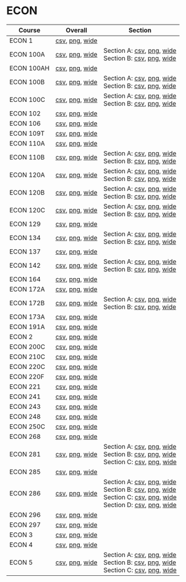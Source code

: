 # ECON

| Course | Overall | Section |
| ------ | ------- | ------- |
| ECON 1 | [csv](https://github.com/UCSD-Historical-Enrollment-Data/2024Spring/blob/main/overall/ECON%201.csv), [png](https://raw.githubusercontent.com/UCSD-Historical-Enrollment-Data/2024Spring/main/plot_overall/ECON%201.png), [wide](https://raw.githubusercontent.com/UCSD-Historical-Enrollment-Data/2024Spring/main/plot_overall_wide/ECON%201.png) |  |
| ECON 100A | [csv](https://github.com/UCSD-Historical-Enrollment-Data/2024Spring/blob/main/overall/ECON%20100A.csv), [png](https://raw.githubusercontent.com/UCSD-Historical-Enrollment-Data/2024Spring/main/plot_overall/ECON%20100A.png), [wide](https://raw.githubusercontent.com/UCSD-Historical-Enrollment-Data/2024Spring/main/plot_overall_wide/ECON%20100A.png) | Section A: [csv](https://github.com/UCSD-Historical-Enrollment-Data/2024Spring/blob/main/section/ECON%20100A_A.csv), [png](https://raw.githubusercontent.com/UCSD-Historical-Enrollment-Data/2024Spring/main/plot_section/ECON%20100A_A.png), [wide](https://raw.githubusercontent.com/UCSD-Historical-Enrollment-Data/2024Spring/main/plot_section_wide/ECON%20100A_A.png)<br>Section B: [csv](https://github.com/UCSD-Historical-Enrollment-Data/2024Spring/blob/main/section/ECON%20100A_B.csv), [png](https://raw.githubusercontent.com/UCSD-Historical-Enrollment-Data/2024Spring/main/plot_section/ECON%20100A_B.png), [wide](https://raw.githubusercontent.com/UCSD-Historical-Enrollment-Data/2024Spring/main/plot_section_wide/ECON%20100A_B.png) |
| ECON 100AH | [csv](https://github.com/UCSD-Historical-Enrollment-Data/2024Spring/blob/main/overall/ECON%20100AH.csv), [png](https://raw.githubusercontent.com/UCSD-Historical-Enrollment-Data/2024Spring/main/plot_overall/ECON%20100AH.png), [wide](https://raw.githubusercontent.com/UCSD-Historical-Enrollment-Data/2024Spring/main/plot_overall_wide/ECON%20100AH.png) |  |
| ECON 100B | [csv](https://github.com/UCSD-Historical-Enrollment-Data/2024Spring/blob/main/overall/ECON%20100B.csv), [png](https://raw.githubusercontent.com/UCSD-Historical-Enrollment-Data/2024Spring/main/plot_overall/ECON%20100B.png), [wide](https://raw.githubusercontent.com/UCSD-Historical-Enrollment-Data/2024Spring/main/plot_overall_wide/ECON%20100B.png) | Section A: [csv](https://github.com/UCSD-Historical-Enrollment-Data/2024Spring/blob/main/section/ECON%20100B_A.csv), [png](https://raw.githubusercontent.com/UCSD-Historical-Enrollment-Data/2024Spring/main/plot_section/ECON%20100B_A.png), [wide](https://raw.githubusercontent.com/UCSD-Historical-Enrollment-Data/2024Spring/main/plot_section_wide/ECON%20100B_A.png)<br>Section B: [csv](https://github.com/UCSD-Historical-Enrollment-Data/2024Spring/blob/main/section/ECON%20100B_B.csv), [png](https://raw.githubusercontent.com/UCSD-Historical-Enrollment-Data/2024Spring/main/plot_section/ECON%20100B_B.png), [wide](https://raw.githubusercontent.com/UCSD-Historical-Enrollment-Data/2024Spring/main/plot_section_wide/ECON%20100B_B.png) |
| ECON 100C | [csv](https://github.com/UCSD-Historical-Enrollment-Data/2024Spring/blob/main/overall/ECON%20100C.csv), [png](https://raw.githubusercontent.com/UCSD-Historical-Enrollment-Data/2024Spring/main/plot_overall/ECON%20100C.png), [wide](https://raw.githubusercontent.com/UCSD-Historical-Enrollment-Data/2024Spring/main/plot_overall_wide/ECON%20100C.png) | Section A: [csv](https://github.com/UCSD-Historical-Enrollment-Data/2024Spring/blob/main/section/ECON%20100C_A.csv), [png](https://raw.githubusercontent.com/UCSD-Historical-Enrollment-Data/2024Spring/main/plot_section/ECON%20100C_A.png), [wide](https://raw.githubusercontent.com/UCSD-Historical-Enrollment-Data/2024Spring/main/plot_section_wide/ECON%20100C_A.png)<br>Section B: [csv](https://github.com/UCSD-Historical-Enrollment-Data/2024Spring/blob/main/section/ECON%20100C_B.csv), [png](https://raw.githubusercontent.com/UCSD-Historical-Enrollment-Data/2024Spring/main/plot_section/ECON%20100C_B.png), [wide](https://raw.githubusercontent.com/UCSD-Historical-Enrollment-Data/2024Spring/main/plot_section_wide/ECON%20100C_B.png) |
| ECON 102 | [csv](https://github.com/UCSD-Historical-Enrollment-Data/2024Spring/blob/main/overall/ECON%20102.csv), [png](https://raw.githubusercontent.com/UCSD-Historical-Enrollment-Data/2024Spring/main/plot_overall/ECON%20102.png), [wide](https://raw.githubusercontent.com/UCSD-Historical-Enrollment-Data/2024Spring/main/plot_overall_wide/ECON%20102.png) |  |
| ECON 106 | [csv](https://github.com/UCSD-Historical-Enrollment-Data/2024Spring/blob/main/overall/ECON%20106.csv), [png](https://raw.githubusercontent.com/UCSD-Historical-Enrollment-Data/2024Spring/main/plot_overall/ECON%20106.png), [wide](https://raw.githubusercontent.com/UCSD-Historical-Enrollment-Data/2024Spring/main/plot_overall_wide/ECON%20106.png) |  |
| ECON 109T | [csv](https://github.com/UCSD-Historical-Enrollment-Data/2024Spring/blob/main/overall/ECON%20109T.csv), [png](https://raw.githubusercontent.com/UCSD-Historical-Enrollment-Data/2024Spring/main/plot_overall/ECON%20109T.png), [wide](https://raw.githubusercontent.com/UCSD-Historical-Enrollment-Data/2024Spring/main/plot_overall_wide/ECON%20109T.png) |  |
| ECON 110A | [csv](https://github.com/UCSD-Historical-Enrollment-Data/2024Spring/blob/main/overall/ECON%20110A.csv), [png](https://raw.githubusercontent.com/UCSD-Historical-Enrollment-Data/2024Spring/main/plot_overall/ECON%20110A.png), [wide](https://raw.githubusercontent.com/UCSD-Historical-Enrollment-Data/2024Spring/main/plot_overall_wide/ECON%20110A.png) |  |
| ECON 110B | [csv](https://github.com/UCSD-Historical-Enrollment-Data/2024Spring/blob/main/overall/ECON%20110B.csv), [png](https://raw.githubusercontent.com/UCSD-Historical-Enrollment-Data/2024Spring/main/plot_overall/ECON%20110B.png), [wide](https://raw.githubusercontent.com/UCSD-Historical-Enrollment-Data/2024Spring/main/plot_overall_wide/ECON%20110B.png) | Section A: [csv](https://github.com/UCSD-Historical-Enrollment-Data/2024Spring/blob/main/section/ECON%20110B_A.csv), [png](https://raw.githubusercontent.com/UCSD-Historical-Enrollment-Data/2024Spring/main/plot_section/ECON%20110B_A.png), [wide](https://raw.githubusercontent.com/UCSD-Historical-Enrollment-Data/2024Spring/main/plot_section_wide/ECON%20110B_A.png)<br>Section B: [csv](https://github.com/UCSD-Historical-Enrollment-Data/2024Spring/blob/main/section/ECON%20110B_B.csv), [png](https://raw.githubusercontent.com/UCSD-Historical-Enrollment-Data/2024Spring/main/plot_section/ECON%20110B_B.png), [wide](https://raw.githubusercontent.com/UCSD-Historical-Enrollment-Data/2024Spring/main/plot_section_wide/ECON%20110B_B.png) |
| ECON 120A | [csv](https://github.com/UCSD-Historical-Enrollment-Data/2024Spring/blob/main/overall/ECON%20120A.csv), [png](https://raw.githubusercontent.com/UCSD-Historical-Enrollment-Data/2024Spring/main/plot_overall/ECON%20120A.png), [wide](https://raw.githubusercontent.com/UCSD-Historical-Enrollment-Data/2024Spring/main/plot_overall_wide/ECON%20120A.png) | Section A: [csv](https://github.com/UCSD-Historical-Enrollment-Data/2024Spring/blob/main/section/ECON%20120A_A.csv), [png](https://raw.githubusercontent.com/UCSD-Historical-Enrollment-Data/2024Spring/main/plot_section/ECON%20120A_A.png), [wide](https://raw.githubusercontent.com/UCSD-Historical-Enrollment-Data/2024Spring/main/plot_section_wide/ECON%20120A_A.png)<br>Section B: [csv](https://github.com/UCSD-Historical-Enrollment-Data/2024Spring/blob/main/section/ECON%20120A_B.csv), [png](https://raw.githubusercontent.com/UCSD-Historical-Enrollment-Data/2024Spring/main/plot_section/ECON%20120A_B.png), [wide](https://raw.githubusercontent.com/UCSD-Historical-Enrollment-Data/2024Spring/main/plot_section_wide/ECON%20120A_B.png) |
| ECON 120B | [csv](https://github.com/UCSD-Historical-Enrollment-Data/2024Spring/blob/main/overall/ECON%20120B.csv), [png](https://raw.githubusercontent.com/UCSD-Historical-Enrollment-Data/2024Spring/main/plot_overall/ECON%20120B.png), [wide](https://raw.githubusercontent.com/UCSD-Historical-Enrollment-Data/2024Spring/main/plot_overall_wide/ECON%20120B.png) | Section A: [csv](https://github.com/UCSD-Historical-Enrollment-Data/2024Spring/blob/main/section/ECON%20120B_A.csv), [png](https://raw.githubusercontent.com/UCSD-Historical-Enrollment-Data/2024Spring/main/plot_section/ECON%20120B_A.png), [wide](https://raw.githubusercontent.com/UCSD-Historical-Enrollment-Data/2024Spring/main/plot_section_wide/ECON%20120B_A.png)<br>Section B: [csv](https://github.com/UCSD-Historical-Enrollment-Data/2024Spring/blob/main/section/ECON%20120B_B.csv), [png](https://raw.githubusercontent.com/UCSD-Historical-Enrollment-Data/2024Spring/main/plot_section/ECON%20120B_B.png), [wide](https://raw.githubusercontent.com/UCSD-Historical-Enrollment-Data/2024Spring/main/plot_section_wide/ECON%20120B_B.png) |
| ECON 120C | [csv](https://github.com/UCSD-Historical-Enrollment-Data/2024Spring/blob/main/overall/ECON%20120C.csv), [png](https://raw.githubusercontent.com/UCSD-Historical-Enrollment-Data/2024Spring/main/plot_overall/ECON%20120C.png), [wide](https://raw.githubusercontent.com/UCSD-Historical-Enrollment-Data/2024Spring/main/plot_overall_wide/ECON%20120C.png) | Section A: [csv](https://github.com/UCSD-Historical-Enrollment-Data/2024Spring/blob/main/section/ECON%20120C_A.csv), [png](https://raw.githubusercontent.com/UCSD-Historical-Enrollment-Data/2024Spring/main/plot_section/ECON%20120C_A.png), [wide](https://raw.githubusercontent.com/UCSD-Historical-Enrollment-Data/2024Spring/main/plot_section_wide/ECON%20120C_A.png)<br>Section B: [csv](https://github.com/UCSD-Historical-Enrollment-Data/2024Spring/blob/main/section/ECON%20120C_B.csv), [png](https://raw.githubusercontent.com/UCSD-Historical-Enrollment-Data/2024Spring/main/plot_section/ECON%20120C_B.png), [wide](https://raw.githubusercontent.com/UCSD-Historical-Enrollment-Data/2024Spring/main/plot_section_wide/ECON%20120C_B.png) |
| ECON 129 | [csv](https://github.com/UCSD-Historical-Enrollment-Data/2024Spring/blob/main/overall/ECON%20129.csv), [png](https://raw.githubusercontent.com/UCSD-Historical-Enrollment-Data/2024Spring/main/plot_overall/ECON%20129.png), [wide](https://raw.githubusercontent.com/UCSD-Historical-Enrollment-Data/2024Spring/main/plot_overall_wide/ECON%20129.png) |  |
| ECON 134 | [csv](https://github.com/UCSD-Historical-Enrollment-Data/2024Spring/blob/main/overall/ECON%20134.csv), [png](https://raw.githubusercontent.com/UCSD-Historical-Enrollment-Data/2024Spring/main/plot_overall/ECON%20134.png), [wide](https://raw.githubusercontent.com/UCSD-Historical-Enrollment-Data/2024Spring/main/plot_overall_wide/ECON%20134.png) | Section A: [csv](https://github.com/UCSD-Historical-Enrollment-Data/2024Spring/blob/main/section/ECON%20134_A.csv), [png](https://raw.githubusercontent.com/UCSD-Historical-Enrollment-Data/2024Spring/main/plot_section/ECON%20134_A.png), [wide](https://raw.githubusercontent.com/UCSD-Historical-Enrollment-Data/2024Spring/main/plot_section_wide/ECON%20134_A.png)<br>Section B: [csv](https://github.com/UCSD-Historical-Enrollment-Data/2024Spring/blob/main/section/ECON%20134_B.csv), [png](https://raw.githubusercontent.com/UCSD-Historical-Enrollment-Data/2024Spring/main/plot_section/ECON%20134_B.png), [wide](https://raw.githubusercontent.com/UCSD-Historical-Enrollment-Data/2024Spring/main/plot_section_wide/ECON%20134_B.png) |
| ECON 137 | [csv](https://github.com/UCSD-Historical-Enrollment-Data/2024Spring/blob/main/overall/ECON%20137.csv), [png](https://raw.githubusercontent.com/UCSD-Historical-Enrollment-Data/2024Spring/main/plot_overall/ECON%20137.png), [wide](https://raw.githubusercontent.com/UCSD-Historical-Enrollment-Data/2024Spring/main/plot_overall_wide/ECON%20137.png) |  |
| ECON 142 | [csv](https://github.com/UCSD-Historical-Enrollment-Data/2024Spring/blob/main/overall/ECON%20142.csv), [png](https://raw.githubusercontent.com/UCSD-Historical-Enrollment-Data/2024Spring/main/plot_overall/ECON%20142.png), [wide](https://raw.githubusercontent.com/UCSD-Historical-Enrollment-Data/2024Spring/main/plot_overall_wide/ECON%20142.png) | Section A: [csv](https://github.com/UCSD-Historical-Enrollment-Data/2024Spring/blob/main/section/ECON%20142_A.csv), [png](https://raw.githubusercontent.com/UCSD-Historical-Enrollment-Data/2024Spring/main/plot_section/ECON%20142_A.png), [wide](https://raw.githubusercontent.com/UCSD-Historical-Enrollment-Data/2024Spring/main/plot_section_wide/ECON%20142_A.png)<br>Section B: [csv](https://github.com/UCSD-Historical-Enrollment-Data/2024Spring/blob/main/section/ECON%20142_B.csv), [png](https://raw.githubusercontent.com/UCSD-Historical-Enrollment-Data/2024Spring/main/plot_section/ECON%20142_B.png), [wide](https://raw.githubusercontent.com/UCSD-Historical-Enrollment-Data/2024Spring/main/plot_section_wide/ECON%20142_B.png) |
| ECON 164 | [csv](https://github.com/UCSD-Historical-Enrollment-Data/2024Spring/blob/main/overall/ECON%20164.csv), [png](https://raw.githubusercontent.com/UCSD-Historical-Enrollment-Data/2024Spring/main/plot_overall/ECON%20164.png), [wide](https://raw.githubusercontent.com/UCSD-Historical-Enrollment-Data/2024Spring/main/plot_overall_wide/ECON%20164.png) |  |
| ECON 172A | [csv](https://github.com/UCSD-Historical-Enrollment-Data/2024Spring/blob/main/overall/ECON%20172A.csv), [png](https://raw.githubusercontent.com/UCSD-Historical-Enrollment-Data/2024Spring/main/plot_overall/ECON%20172A.png), [wide](https://raw.githubusercontent.com/UCSD-Historical-Enrollment-Data/2024Spring/main/plot_overall_wide/ECON%20172A.png) |  |
| ECON 172B | [csv](https://github.com/UCSD-Historical-Enrollment-Data/2024Spring/blob/main/overall/ECON%20172B.csv), [png](https://raw.githubusercontent.com/UCSD-Historical-Enrollment-Data/2024Spring/main/plot_overall/ECON%20172B.png), [wide](https://raw.githubusercontent.com/UCSD-Historical-Enrollment-Data/2024Spring/main/plot_overall_wide/ECON%20172B.png) | Section A: [csv](https://github.com/UCSD-Historical-Enrollment-Data/2024Spring/blob/main/section/ECON%20172B_A.csv), [png](https://raw.githubusercontent.com/UCSD-Historical-Enrollment-Data/2024Spring/main/plot_section/ECON%20172B_A.png), [wide](https://raw.githubusercontent.com/UCSD-Historical-Enrollment-Data/2024Spring/main/plot_section_wide/ECON%20172B_A.png)<br>Section B: [csv](https://github.com/UCSD-Historical-Enrollment-Data/2024Spring/blob/main/section/ECON%20172B_B.csv), [png](https://raw.githubusercontent.com/UCSD-Historical-Enrollment-Data/2024Spring/main/plot_section/ECON%20172B_B.png), [wide](https://raw.githubusercontent.com/UCSD-Historical-Enrollment-Data/2024Spring/main/plot_section_wide/ECON%20172B_B.png) |
| ECON 173A | [csv](https://github.com/UCSD-Historical-Enrollment-Data/2024Spring/blob/main/overall/ECON%20173A.csv), [png](https://raw.githubusercontent.com/UCSD-Historical-Enrollment-Data/2024Spring/main/plot_overall/ECON%20173A.png), [wide](https://raw.githubusercontent.com/UCSD-Historical-Enrollment-Data/2024Spring/main/plot_overall_wide/ECON%20173A.png) |  |
| ECON 191A | [csv](https://github.com/UCSD-Historical-Enrollment-Data/2024Spring/blob/main/overall/ECON%20191A.csv), [png](https://raw.githubusercontent.com/UCSD-Historical-Enrollment-Data/2024Spring/main/plot_overall/ECON%20191A.png), [wide](https://raw.githubusercontent.com/UCSD-Historical-Enrollment-Data/2024Spring/main/plot_overall_wide/ECON%20191A.png) |  |
| ECON 2 | [csv](https://github.com/UCSD-Historical-Enrollment-Data/2024Spring/blob/main/overall/ECON%202.csv), [png](https://raw.githubusercontent.com/UCSD-Historical-Enrollment-Data/2024Spring/main/plot_overall/ECON%202.png), [wide](https://raw.githubusercontent.com/UCSD-Historical-Enrollment-Data/2024Spring/main/plot_overall_wide/ECON%202.png) |  |
| ECON 200C | [csv](https://github.com/UCSD-Historical-Enrollment-Data/2024Spring/blob/main/overall/ECON%20200C.csv), [png](https://raw.githubusercontent.com/UCSD-Historical-Enrollment-Data/2024Spring/main/plot_overall/ECON%20200C.png), [wide](https://raw.githubusercontent.com/UCSD-Historical-Enrollment-Data/2024Spring/main/plot_overall_wide/ECON%20200C.png) |  |
| ECON 210C | [csv](https://github.com/UCSD-Historical-Enrollment-Data/2024Spring/blob/main/overall/ECON%20210C.csv), [png](https://raw.githubusercontent.com/UCSD-Historical-Enrollment-Data/2024Spring/main/plot_overall/ECON%20210C.png), [wide](https://raw.githubusercontent.com/UCSD-Historical-Enrollment-Data/2024Spring/main/plot_overall_wide/ECON%20210C.png) |  |
| ECON 220C | [csv](https://github.com/UCSD-Historical-Enrollment-Data/2024Spring/blob/main/overall/ECON%20220C.csv), [png](https://raw.githubusercontent.com/UCSD-Historical-Enrollment-Data/2024Spring/main/plot_overall/ECON%20220C.png), [wide](https://raw.githubusercontent.com/UCSD-Historical-Enrollment-Data/2024Spring/main/plot_overall_wide/ECON%20220C.png) |  |
| ECON 220F | [csv](https://github.com/UCSD-Historical-Enrollment-Data/2024Spring/blob/main/overall/ECON%20220F.csv), [png](https://raw.githubusercontent.com/UCSD-Historical-Enrollment-Data/2024Spring/main/plot_overall/ECON%20220F.png), [wide](https://raw.githubusercontent.com/UCSD-Historical-Enrollment-Data/2024Spring/main/plot_overall_wide/ECON%20220F.png) |  |
| ECON 221 | [csv](https://github.com/UCSD-Historical-Enrollment-Data/2024Spring/blob/main/overall/ECON%20221.csv), [png](https://raw.githubusercontent.com/UCSD-Historical-Enrollment-Data/2024Spring/main/plot_overall/ECON%20221.png), [wide](https://raw.githubusercontent.com/UCSD-Historical-Enrollment-Data/2024Spring/main/plot_overall_wide/ECON%20221.png) |  |
| ECON 241 | [csv](https://github.com/UCSD-Historical-Enrollment-Data/2024Spring/blob/main/overall/ECON%20241.csv), [png](https://raw.githubusercontent.com/UCSD-Historical-Enrollment-Data/2024Spring/main/plot_overall/ECON%20241.png), [wide](https://raw.githubusercontent.com/UCSD-Historical-Enrollment-Data/2024Spring/main/plot_overall_wide/ECON%20241.png) |  |
| ECON 243 | [csv](https://github.com/UCSD-Historical-Enrollment-Data/2024Spring/blob/main/overall/ECON%20243.csv), [png](https://raw.githubusercontent.com/UCSD-Historical-Enrollment-Data/2024Spring/main/plot_overall/ECON%20243.png), [wide](https://raw.githubusercontent.com/UCSD-Historical-Enrollment-Data/2024Spring/main/plot_overall_wide/ECON%20243.png) |  |
| ECON 248 | [csv](https://github.com/UCSD-Historical-Enrollment-Data/2024Spring/blob/main/overall/ECON%20248.csv), [png](https://raw.githubusercontent.com/UCSD-Historical-Enrollment-Data/2024Spring/main/plot_overall/ECON%20248.png), [wide](https://raw.githubusercontent.com/UCSD-Historical-Enrollment-Data/2024Spring/main/plot_overall_wide/ECON%20248.png) |  |
| ECON 250C | [csv](https://github.com/UCSD-Historical-Enrollment-Data/2024Spring/blob/main/overall/ECON%20250C.csv), [png](https://raw.githubusercontent.com/UCSD-Historical-Enrollment-Data/2024Spring/main/plot_overall/ECON%20250C.png), [wide](https://raw.githubusercontent.com/UCSD-Historical-Enrollment-Data/2024Spring/main/plot_overall_wide/ECON%20250C.png) |  |
| ECON 268 | [csv](https://github.com/UCSD-Historical-Enrollment-Data/2024Spring/blob/main/overall/ECON%20268.csv), [png](https://raw.githubusercontent.com/UCSD-Historical-Enrollment-Data/2024Spring/main/plot_overall/ECON%20268.png), [wide](https://raw.githubusercontent.com/UCSD-Historical-Enrollment-Data/2024Spring/main/plot_overall_wide/ECON%20268.png) |  |
| ECON 281 | [csv](https://github.com/UCSD-Historical-Enrollment-Data/2024Spring/blob/main/overall/ECON%20281.csv), [png](https://raw.githubusercontent.com/UCSD-Historical-Enrollment-Data/2024Spring/main/plot_overall/ECON%20281.png), [wide](https://raw.githubusercontent.com/UCSD-Historical-Enrollment-Data/2024Spring/main/plot_overall_wide/ECON%20281.png) | Section A: [csv](https://github.com/UCSD-Historical-Enrollment-Data/2024Spring/blob/main/section/ECON%20281_A.csv), [png](https://raw.githubusercontent.com/UCSD-Historical-Enrollment-Data/2024Spring/main/plot_section/ECON%20281_A.png), [wide](https://raw.githubusercontent.com/UCSD-Historical-Enrollment-Data/2024Spring/main/plot_section_wide/ECON%20281_A.png)<br>Section B: [csv](https://github.com/UCSD-Historical-Enrollment-Data/2024Spring/blob/main/section/ECON%20281_B.csv), [png](https://raw.githubusercontent.com/UCSD-Historical-Enrollment-Data/2024Spring/main/plot_section/ECON%20281_B.png), [wide](https://raw.githubusercontent.com/UCSD-Historical-Enrollment-Data/2024Spring/main/plot_section_wide/ECON%20281_B.png)<br>Section C: [csv](https://github.com/UCSD-Historical-Enrollment-Data/2024Spring/blob/main/section/ECON%20281_C.csv), [png](https://raw.githubusercontent.com/UCSD-Historical-Enrollment-Data/2024Spring/main/plot_section/ECON%20281_C.png), [wide](https://raw.githubusercontent.com/UCSD-Historical-Enrollment-Data/2024Spring/main/plot_section_wide/ECON%20281_C.png) |
| ECON 285 | [csv](https://github.com/UCSD-Historical-Enrollment-Data/2024Spring/blob/main/overall/ECON%20285.csv), [png](https://raw.githubusercontent.com/UCSD-Historical-Enrollment-Data/2024Spring/main/plot_overall/ECON%20285.png), [wide](https://raw.githubusercontent.com/UCSD-Historical-Enrollment-Data/2024Spring/main/plot_overall_wide/ECON%20285.png) |  |
| ECON 286 | [csv](https://github.com/UCSD-Historical-Enrollment-Data/2024Spring/blob/main/overall/ECON%20286.csv), [png](https://raw.githubusercontent.com/UCSD-Historical-Enrollment-Data/2024Spring/main/plot_overall/ECON%20286.png), [wide](https://raw.githubusercontent.com/UCSD-Historical-Enrollment-Data/2024Spring/main/plot_overall_wide/ECON%20286.png) | Section A: [csv](https://github.com/UCSD-Historical-Enrollment-Data/2024Spring/blob/main/section/ECON%20286_A.csv), [png](https://raw.githubusercontent.com/UCSD-Historical-Enrollment-Data/2024Spring/main/plot_section/ECON%20286_A.png), [wide](https://raw.githubusercontent.com/UCSD-Historical-Enrollment-Data/2024Spring/main/plot_section_wide/ECON%20286_A.png)<br>Section B: [csv](https://github.com/UCSD-Historical-Enrollment-Data/2024Spring/blob/main/section/ECON%20286_B.csv), [png](https://raw.githubusercontent.com/UCSD-Historical-Enrollment-Data/2024Spring/main/plot_section/ECON%20286_B.png), [wide](https://raw.githubusercontent.com/UCSD-Historical-Enrollment-Data/2024Spring/main/plot_section_wide/ECON%20286_B.png)<br>Section C: [csv](https://github.com/UCSD-Historical-Enrollment-Data/2024Spring/blob/main/section/ECON%20286_C.csv), [png](https://raw.githubusercontent.com/UCSD-Historical-Enrollment-Data/2024Spring/main/plot_section/ECON%20286_C.png), [wide](https://raw.githubusercontent.com/UCSD-Historical-Enrollment-Data/2024Spring/main/plot_section_wide/ECON%20286_C.png)<br>Section D: [csv](https://github.com/UCSD-Historical-Enrollment-Data/2024Spring/blob/main/section/ECON%20286_D.csv), [png](https://raw.githubusercontent.com/UCSD-Historical-Enrollment-Data/2024Spring/main/plot_section/ECON%20286_D.png), [wide](https://raw.githubusercontent.com/UCSD-Historical-Enrollment-Data/2024Spring/main/plot_section_wide/ECON%20286_D.png) |
| ECON 296 | [csv](https://github.com/UCSD-Historical-Enrollment-Data/2024Spring/blob/main/overall/ECON%20296.csv), [png](https://raw.githubusercontent.com/UCSD-Historical-Enrollment-Data/2024Spring/main/plot_overall/ECON%20296.png), [wide](https://raw.githubusercontent.com/UCSD-Historical-Enrollment-Data/2024Spring/main/plot_overall_wide/ECON%20296.png) |  |
| ECON 297 | [csv](https://github.com/UCSD-Historical-Enrollment-Data/2024Spring/blob/main/overall/ECON%20297.csv), [png](https://raw.githubusercontent.com/UCSD-Historical-Enrollment-Data/2024Spring/main/plot_overall/ECON%20297.png), [wide](https://raw.githubusercontent.com/UCSD-Historical-Enrollment-Data/2024Spring/main/plot_overall_wide/ECON%20297.png) |  |
| ECON 3 | [csv](https://github.com/UCSD-Historical-Enrollment-Data/2024Spring/blob/main/overall/ECON%203.csv), [png](https://raw.githubusercontent.com/UCSD-Historical-Enrollment-Data/2024Spring/main/plot_overall/ECON%203.png), [wide](https://raw.githubusercontent.com/UCSD-Historical-Enrollment-Data/2024Spring/main/plot_overall_wide/ECON%203.png) |  |
| ECON 4 | [csv](https://github.com/UCSD-Historical-Enrollment-Data/2024Spring/blob/main/overall/ECON%204.csv), [png](https://raw.githubusercontent.com/UCSD-Historical-Enrollment-Data/2024Spring/main/plot_overall/ECON%204.png), [wide](https://raw.githubusercontent.com/UCSD-Historical-Enrollment-Data/2024Spring/main/plot_overall_wide/ECON%204.png) |  |
| ECON 5 | [csv](https://github.com/UCSD-Historical-Enrollment-Data/2024Spring/blob/main/overall/ECON%205.csv), [png](https://raw.githubusercontent.com/UCSD-Historical-Enrollment-Data/2024Spring/main/plot_overall/ECON%205.png), [wide](https://raw.githubusercontent.com/UCSD-Historical-Enrollment-Data/2024Spring/main/plot_overall_wide/ECON%205.png) | Section A: [csv](https://github.com/UCSD-Historical-Enrollment-Data/2024Spring/blob/main/section/ECON%205_A.csv), [png](https://raw.githubusercontent.com/UCSD-Historical-Enrollment-Data/2024Spring/main/plot_section/ECON%205_A.png), [wide](https://raw.githubusercontent.com/UCSD-Historical-Enrollment-Data/2024Spring/main/plot_section_wide/ECON%205_A.png)<br>Section B: [csv](https://github.com/UCSD-Historical-Enrollment-Data/2024Spring/blob/main/section/ECON%205_B.csv), [png](https://raw.githubusercontent.com/UCSD-Historical-Enrollment-Data/2024Spring/main/plot_section/ECON%205_B.png), [wide](https://raw.githubusercontent.com/UCSD-Historical-Enrollment-Data/2024Spring/main/plot_section_wide/ECON%205_B.png)<br>Section C: [csv](https://github.com/UCSD-Historical-Enrollment-Data/2024Spring/blob/main/section/ECON%205_C.csv), [png](https://raw.githubusercontent.com/UCSD-Historical-Enrollment-Data/2024Spring/main/plot_section/ECON%205_C.png), [wide](https://raw.githubusercontent.com/UCSD-Historical-Enrollment-Data/2024Spring/main/plot_section_wide/ECON%205_C.png) |
